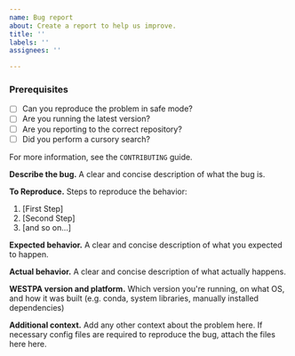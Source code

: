 ```yaml
---
name: Bug report
about: Create a report to help us improve.
title: ''
labels: ''
assignees: ''

---
```


### Prerequisites

* [ ] Can you reproduce the problem in safe mode?
* [ ] Are you running the latest version?
* [ ] Are you reporting to the correct repository?
* [ ] Did you perform a cursory search?

For more information, see the `CONTRIBUTING` guide.

**Describe the bug.** A clear and concise description of what the bug is.  


**To Reproduce.** Steps to reproduce the behavior:  
1. [First Step]
2. [Second Step]
3. [and so on...]

**Expected behavior.** A clear and concise description of what you expected to happen.  


**Actual behavior.** A clear and concise description of what actually happens.  


**WESTPA version and platform.** Which version you're running, on what OS, and how it was built (e.g. conda, system libraries, manually installed dependencies)  


**Additional context.** Add any other context about the problem here. If necessary config files are required to reproduce the bug, attach the files here here.  


